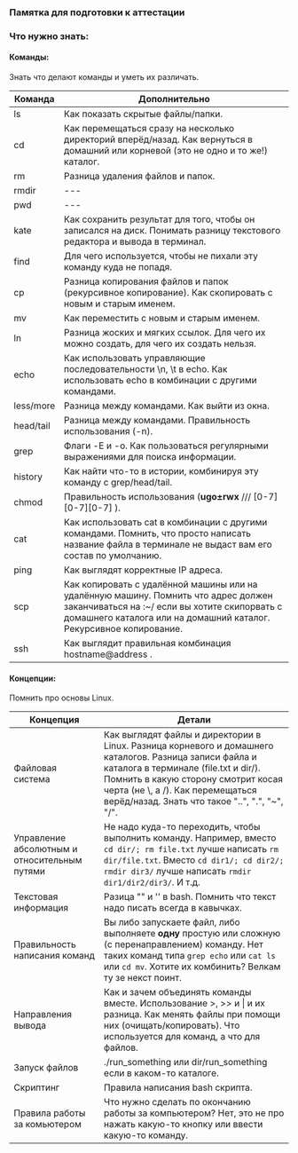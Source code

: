 ### Памятка для подготовки к аттестации

### Что нужно знать:


#### Команды:

Знать что делают команды и уметь их различать.

| Команда | Дополнительно |
|---|---|
| ls | Как показать скрытые файлы/папки. |
| cd | Как перемещаться сразу на несколько директорий вперёд/назад. Как вернуться в домашний или корневой (это не одно и то же!) каталог.  |
| rm | Разница удаления файлов и папок.  |
| rmdir | --- |
| pwd | --- |
| kate | Как сохранить результат для того, чтобы он записался на диск. Понимать разницу текстового редактора и вывода в терминал. |
| find | Для чего используется, чтобы не пихали эту команду куда не попадя. |
| cp | Разница копирования файлов и папок (рекурсивное копирование). Как скопировать с новым и старым именем.  |
| mv | Как переместить с новым и старым именем.  |
| ln  | Разница жоских и мягких ссылок. Для чего их можно создать, для чего их создать нельзя. |
| echo | Как использовать управляющие последовательности \n, \t в echo. Как использовать echo в комбинации с другими командами. |
| less/more  | Разница между командами. Как выйти из окна. |
| head/tail  | Разница между командами. Правильность использования (-n). |
| grep  | Флаги -E и -o. Как пользоваться регулярными выражениями для поиска информации. |
| history  | Как найти что-то в истории, комбинируя эту команду с grep/head/tail. |
| chmod | Правильность использования (**ugo±rwx** /// [0-7][0-7][0-7] ). |
| cat  | Как использовать cat в комбинации с другими командами. Помнить, что просто написать название файла в терминале не выдаст вам его состав по умолчанию. |
| ping | Как выглядят корректные IP адреса. |
| scp | Как копировать с удалённой машины или на удалённую машину. Помнить что адрес должен заканчиваться на :~/ если вы хотите скипорвать c домашнего каталога или на домашний каталог. Рекурсивное копирование. |
| ssh | Как выглядит правильная комбинация hostname@address . |

#### Концепции:

Помнить про основы Linux.

| Концепция | Детали |
|---|---|
| Файловая система | Как выглядят файлы и директории в Linux. Разница корневого и домашнего каталогов. Разница записи файла и каталога в терминале (file.txt и dir/). Помнить в какую сторону смотрит косая черта (не \\, а /). Как перемещаться верёд/назад. Знать что такое "..", ".", "~", "/". |
| Управление абсолютным и относительным путями | Не надо куда-то переходить, чтобы выполнить команду. Например, вместо `cd dir/; rm file.txt` лучше написать `rm dir/file.txt`. Вместо `cd dir1/; cd dir2/; rmdir dir3/` лучше написать `rmdir dir1/dir2/dir3/`. И т.д. |
| Текстовая информация | Разица "" и '' в bash. Помнить что текст надо писать всегда в кавычках. |
| Правильность написания команд | Вы либо запускаете файл, либо выполняете **одну** простую или сложную (с перенаправлением) команду. Нет таких команд типа `grep echo` или `cat ls` или `cd mv`. Хотите их комбинить? Велкам ту зе некст поинт. |
| Направления вывода | Как и зачем объединять команды вместе. Использование >, >> и \| и их разница. Как менять файлы при помощи них (очищать/копировать). Что используется для команд, а что для файлов. |
| Запуск файлов | ./run_something или dir/run_something если в каком-то каталоге. |
| Скриптинг | Правила написания bash скрипта. |
| Правила работы за комьютером  | Что нужно сделать по окончанию работы за компьютером? Нет, это не про нажать какую-то кнопку или ввести какую-то команду. |
